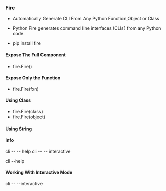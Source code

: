 ### Fire
+ Automatically Generate CLI From Any Python Function,Object or Class
+ Python Fire generates command line interfaces (CLIs) from any Python code.

+ pip install fire

#### Expose The Full Component
 + fire.Fire()


#### Expose Only the Function
+ fire.Fire(fxn)


#### Using Class
+ fire.Fire(class)
+ fire.Fire(object)


#### Using String


#### Info
cli -- -- help
cli -- -- interactive

cli --help

#### Working With Interactive Mode
cli -- --interactive